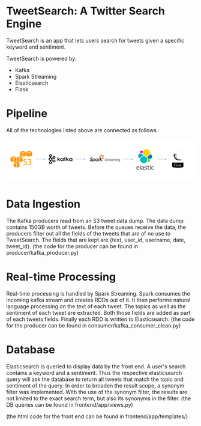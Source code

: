 # TweetSearch: A Twitter Search Engine

TweetSearch is an app that lets users search for tweets given a specific keyword and sentiment.

TweetSearch is powered by:

- Kafka
- Spark Streaming
- Elasticsearch
- Flask

# Pipeline

All of the technologies listed above are connected as follows

![](https://github.com/yiannissakk/InsightProject/blob/master/frontEnd/static/pipeline.png)

# Data Ingestion

The Kafka producers read from an S3 tweet data dump. The data dump contains 150GB worth of tweets. Before the queues receive the data, the producers filter out all the fields of the tweets that are of no use to TweetSearch. The fields that are kept are {text, user_id, username, date, tweet_id}. (the code for the producer can be found in producer/kafka_producer.py)

# Real-time Processing

Real-time processing is handled by Spark Streaming. Spark consumes the incoming kafka stream and creates RDDs out of it. It then performs natural language processing on the text of each tweet. The topics as well as the sentiment of each tweet are extracted. Both those fields are added as part of each tweets fields. Finally each RDD is written to Elasticsearch. (the code for the producer can be found in consumer/kafka_consumer_clean.py)

# Database

Elasticsearch is queried to display data by the front end. A user's search contains a keyword and a sentiment. Thus the respective elasticsearch query will ask the database to return all tweets that match the topic and sentiment of the query. In order to broaden the result scope, a synonym filter was implemented. With the use of the synonym filter, the results are not limited to the exact search term, but also its synonyms in the filter. (the DB queries can be found in frontend/app/views.py)

(the html code for the front end can be found in frontend/app/templates/)
